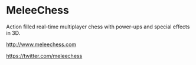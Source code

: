 # MeleeChess
Action filled real-time multiplayer chess with power-ups and special effects in 3D.

http://www.meleechess.com

https://twitter.com/meleechess
